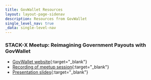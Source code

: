 ```yaml
---
title: GovWallet Resources
layout: layout-page-sidenav
description: Resources from GovWallet  
single_level_nav: true
_data: single-level-nav
---
```


### STACK-X Meetup: Reimagining Government Payouts with GovWallet

- [GovWallet website](http://www.wallet.gov.sg/){:target="_blank"}
- [Recording of meetup session](/communities/events/stack-x-meetups/hybrid-reimagining-government-payouts-with-govwallet/overview.html){:target="_blank"}
- [Presentation slides](/assets/files/govwallet-stack-x-presentation.pdf){:target="_blank"}

